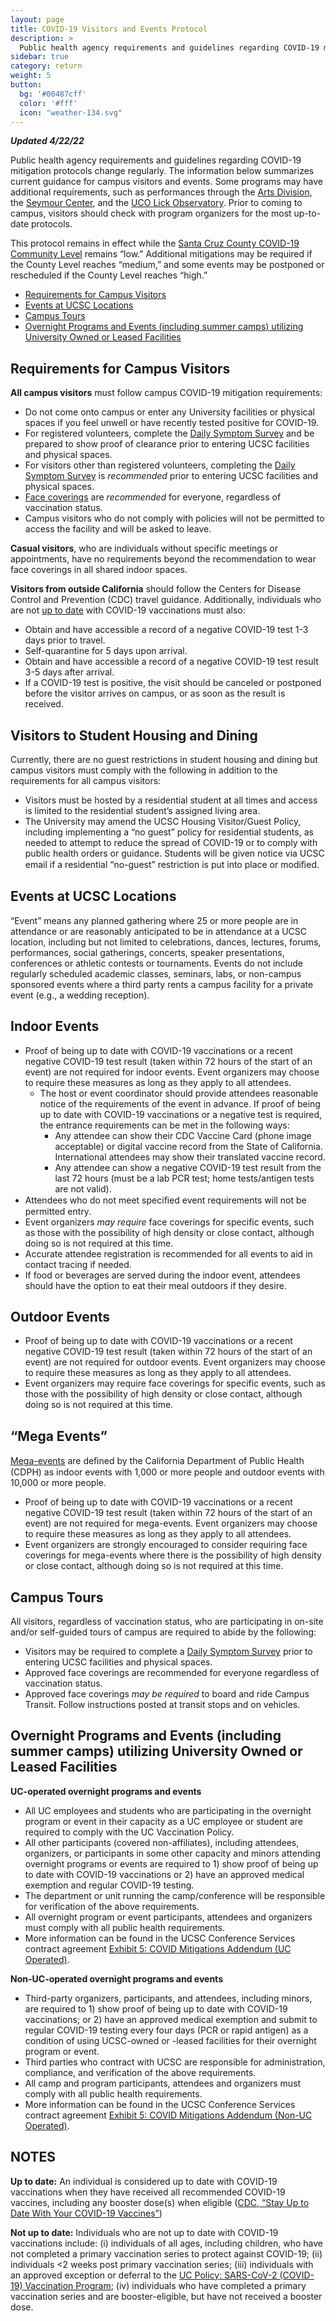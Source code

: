 ```yaml
---
layout: page
title: COVID-19 Visitors and Events Protocol
description: >
  Public health agency requirements and guidelines regarding COVID-19 mitigation protocols change regularly. The information below summarizes current guidance for campus visitors and events..
sidebar: true
category: return
weight: 5
button:
  bg: '#00487cff'
  color: '#fff'
  icon: "weather-134.svg"
---
```




***Updated 4/22/22***

Public health agency requirements and guidelines regarding COVID-19 mitigation protocols change regularly. The information below summarizes current guidance for campus visitors and events. Some programs may have additional requirements, such as performances through the [Arts Division](https://arts.ucsc.edu/covid-protocols), the [Seymour Center](https://seymourcenter.ucsc.edu/visit/), and the [UCO Lick Observatory](https://www.lickobservatory.org/events/#:~:text=Starting%20April%2010th%2C%20wearing%20a,the%20start%20of%20the%20event). Prior to coming to campus, visitors should check with program organizers for the most up-to-date protocols.

This protocol remains in effect while the [Santa Cruz County COVID-19 Community Level](https://covid.cdc.gov/covid-data-tracker/#county-view?list_select_state=California&data-type=CommunityLevels&list_select_county=6087) remains “low.” Additional mitigations may be required if the County Level reaches “medium,” and some events may be postponed or rescheduled if the County Level reaches “high.”

* <a href="#requirements">Requirements for Campus Visitors</a>  
* <a href="#events">Events at UCSC Locations</a>  
* <a href="#tours">Campus Tours</a>  
* <a href="#overnight">Overnight Programs and Events (including summer camps) utilizing University Owned or Leased Facilities  </a>  

<h2 id="requirements">Requirements for Campus Visitors</h2>

**All campus visitors** must follow campus COVID-19 mitigation requirements:

* Do not come onto campus or enter any University facilities or physical spaces if you feel unwell or have recently tested positive for COVID-19.
* For registered volunteers, complete the [Daily Symptom Survey](https://ucsantacruz.co1.qualtrics.com/jfe/form/SV_24vMSiDcxZp6VRX) and be prepared to show proof of clearance prior to entering UCSC facilities and physical spaces.
* For visitors other than registered volunteers, completing the [Daily Symptom Survey](https://ucsantacruz.co1.qualtrics.com/jfe/form/SV_24vMSiDcxZp6VRX) is *recommended* prior to entering UCSC facilities and physical spaces.
* [Face coverings](https://news.ucsc.edu/2021/08/face-coverings-guidance.html) are *recommended* for everyone, regardless of vaccination status.
* Campus visitors who do not comply with policies will not be permitted to access the facility and will be asked to leave.

**Casual visitors**, who are individuals without specific meetings or appointments, have no requirements beyond the recommendation to wear face coverings in all shared indoor spaces.

**Visitors from outside California** should follow the Centers for Disease Control and Prevention (CDC) travel guidance. Additionally, individuals who are not [up to date](https://www.cdc.gov/coronavirus/2019-ncov/vaccines/stay-up-to-date.html) with COVID-19 vaccinations must also:

* Obtain and have accessible a record of a negative COVID-19 test 1-3 days prior to travel.
* Self-quarantine for 5 days upon arrival.
* Obtain and have accessible a record of a negative COVID-19 test result 3-5 days after arrival.
* If a COVID-19 test is positive, the visit should be canceled or postponed before the visitor arrives on campus, or as soon as the result is received.

## Visitors to Student Housing and Dining

Currently, there are no guest restrictions in student housing and dining but campus visitors must comply with the following in addition to the requirements for all campus visitors:

* Visitors must be hosted by a residential student at all times and access is limited to the residential student’s assigned living area.
* The University may amend the UCSC Housing Visitor/Guest Policy, including implementing a “no guest” policy for residential students, as needed to attempt to reduce the spread of COVID-19 or to comply with public health orders or guidance. Students will be given notice via UCSC email if a residential “no-guest” restriction is put into place or modiﬁed.

<h2 id="events">Events at UCSC Locations</h2>

“Event” means any planned gathering where 25 or more people are in attendance or are reasonably anticipated to be in attendance at a UCSC location, including but not limited to celebrations, dances, lectures, forums, performances, social gatherings, concerts, speaker presentations, conferences or athletic contests or tournaments. Events do not include regularly scheduled academic classes, seminars, labs, or non-campus sponsored events where a third party rents a campus facility for a private event (e.g., a wedding reception).

## Indoor Events

* Proof of being up to date with COVID-19 vaccinations or a recent negative COVID-19 test result (taken within 72 hours of the start of an event) are not required for indoor events. Event organizers may choose to require these measures as long as they apply to all attendees.
    * The host or event coordinator should provide attendees reasonable notice of the requirements of the event in advance. If proof of being up to date with COVID-19 vaccinations or a negative test is required, the entrance requirements can be met in the following ways:
        * Any attendee can show their CDC Vaccine Card (phone image acceptable) or digital vaccine record from the State of California. International attendees may show their translated vaccine record.
        * Any attendee can show a negative COVID-19 test result from the last 72 hours (must be a lab PCR test; home tests/antigen tests are not valid).
* Attendees who do not meet speciﬁed event requirements will not be permitted entry.
* Event organizers *may require* face coverings for specific events, such as those with the possibility of high density or close contact, although doing so is not required at this time.
* Accurate attendee registration is recommended for all events to aid in contact tracing if needed.
* If food or beverages are served during the indoor event, attendees should have the option to eat their meal outdoors if they desire.

## Outdoor Events

* Proof of being up to date with COVID-19 vaccinations or a recent negative COVID-19 test result (taken within 72 hours of the start of an event) are not required for outdoor events. Event organizers may choose to require these measures as long as they apply to all attendees.
* Event organizers may require face coverings for specific events, such as those with the possibility of high density or close contact, although doing so is not required at this time.

## “Mega Events”

[Mega-events](https://covid19.ca.gov/mega-events/) are deﬁned by the California Department of Public Health (CDPH) as indoor events with 1,000 or more people and outdoor events with 10,000 or more people.

* Proof of being up to date with COVID-19 vaccinations or a recent negative COVID-19 test result (taken within 72 hours of the start of an event) are not required for mega-events. Event organizers may choose to require these measures as long as they apply to all attendees.
* Event organizers are strongly encouraged to consider requiring face coverings for mega-events where there is the possibility of high density or close contact, although doing so is not required at this time.

<h2 id="tours">Campus Tours</h2>

All visitors, regardless of vaccination status, who are participating in on-site and/or self-guided tours of campus are required to abide by the following:

* Visitors may be required to complete a [Daily Symptom Survey](https://ucsantacruz.co1.qualtrics.com/jfe/form/SV_24vMSiDcxZp6VRX) prior to entering UCSC facilities and physical spaces.
* Approved face coverings are recommended for everyone regardless of vaccination status.
* Approved face coverings *may be required* to board and ride Campus Transit. Follow instructions posted at transit stops and on vehicles.

<h2 id="overnight">Overnight Programs and Events (including summer camps) utilizing University Owned or Leased Facilities</h2>

**UC-operated overnight programs and events**

* All UC employees and students who are participating in the overnight program or event in their capacity as a UC employee or student are required to comply with the UC Vaccination Policy.
* All other participants (covered non-affiliates), including attendees, organizers, or participants in some other capacity and minors attending overnight programs or events are required to 1) show proof of being up to date with COVID-19 vaccinations or 2) have an approved medical exemption and regular COVID-19 testing.
* The department or unit running the camp/conference will be responsible for verification of the above requirements.
* All overnight program or event participants, attendees and organizers must comply with all public health requirements.
* More information can be found in the UCSC Conference Services contract agreement [Exhibit 5: COVID Mitigations Addendum (UC Operated)](https://conferenceservices.ucsc.edu/covid-19/covid-mitigations-addendum-uc-operated.html).

**Non-UC-operated overnight programs and events**

* Third-party organizers, participants, and attendees, including minors, are required to 1) show proof of being up to date with COVID-19 vaccinations; or 2) have an approved medical exemption and submit to regular COVID-19 testing every four days (PCR or rapid antigen) as a condition of using UCSC-owned or -leased facilities for their overnight program or event.
* Third parties who contract with UCSC are responsible for administration, compliance, and verification of the above requirements.
* All camp and program participants, attendees and organizers must comply with all public health requirements.
* More information can be found in the UCSC Conference Services contract agreement [Exhibit 5: COVID Mitigations Addendum (Non-UC Operated)](https://conferenceservices.ucsc.edu/covid-19/covid-mitigations-addendum-non-uc-operated.html).

## NOTES

**Up to date:** An individual is considered up to date with COVID-19 vaccinations when they have received all recommended COVID-19 vaccines, including any booster dose(s) when eligible ([CDC, “Stay Up to Date With Your COVID-19 Vaccines”](https://www.cdc.gov/coronavirus/2019-ncov/vaccines/stay-up-to-date.html))

**Not up to date:** Individuals who are not up to date with COVID-19 vaccinations include: (i) individuals of all ages, including children, who have not completed a primary vaccination series to protect against COVID-19; (ii) individuals <2 weeks post primary vaccination series; (iii) individuals with an approved exception or deferral to the [UC Policy: SARS-CoV-2 (COVID-19) Vaccination Program](https://policy.ucop.edu/doc/5000695/SARS-Cov-2); (iv) individuals who have completed a primary vaccination series and are booster-eligible, but have not received a booster dose.
